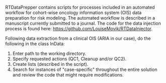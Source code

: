 RTDataPrepper contains scripts for processes included in an automated workflow for cohort-wise oncology information system (OIS) data preparation for risk modeling. The automated workflow is described in a manuscript currently submitted to a journal. The code for the data injection process is found here: https://github.com/LouiseMovik/RTDataInjector.  

Following data extraction from a clinical OIS (ARIA in our case), do the following in the class InData:
  1. Enter path to the working directory.
  2. Specify requested actions (QC1, Cleanup and/or QC2).
  3. Create lists (described in the script).
  4. Search for instances of "case-specific" throughout the entire solution and review the code that might require modifications.
